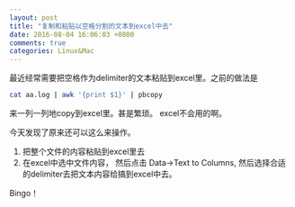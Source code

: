 ```yaml
---
layout: post
title: "复制和粘贴以空格分割的文本到excel中去"
date: 2016-08-04 16:06:03 +0800
comments: true
categories: Linux&Mac
---
```

最近经常需要把空格作为delimiter的文本粘贴到excel里。之前的做法是

```sh
cat aa.log | awk '{print $1}' | pbcopy
```
来一列一列地copy到excel里。甚是繁琐。 excel不会用的啊。

今天发现了原来还可以这么来操作。

1. 把整个文件的内容粘贴到excel里去
2. 在excel中选中文件内容， 然后点击 Data->Text to Columns, 然后选择合适的delimiter去把文本内容给搞到excel中去。

Bingo！
